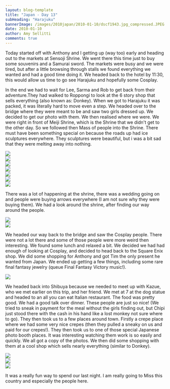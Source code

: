 ```yaml
---
layout: blog-template
title: "Japan - Day 13"
subHeading: "Harajuku"
bannerImage: /images/2010japan/2010-01-10/dscf1943.jpg_compressed.JPEG
date: 2010-01-10
author: Amy Sellitti
comments: true
---
```

Today started off with Anthony and I getting up (way too) early and heading out to the markets at Sensoji Shrine. We went there this time just to buy some souvenirs and a Samurai sword. The markets were busy and we were tired, but after a little browsing through stalls we found everything we wanted and had a good time doing it. We headed back to the hotel by 11:30, this would allow us time to go see Harajuku and hopefully some Cosplay.

In the end we had to wait for Lee, Sarma and Rob to get back from their adventure.They had walked to Roppongi to look at the 6 story shop that sells everything (also known as: Donkey).
When we got to Harajuku it was packed, it was literally hard to move even a step. We headed over to the bridge where they were meant to be and saw two girls dressed up. We decided to get our photo with them. We then realised where we were. We were right in front of Meiji Shrine, which is the Shrine that we didn't get to the other day. So we followed then Mass of people into the Shrine. There must have been something special on because the roads up had ice sculptures everywhere. They sculptures were beautiful, but i was a bit sad that they were melting away into nothing. 

<div class="center-image"><img src="/images/2010japan/2010-01-10/DSC_0379.JPG_compressed.JPEG" /></div>
<div class="center-image"><img src="/images/2010japan/2010-01-10/dscf1877.jpg_compressed.JPEG" /></div>
<div class="center-image"><img src="/images/2010japan/2010-01-10/dscf1935.jpg_compressed.JPEG" /></div>
<div class="center-image"><img src="/images/2010japan/2010-01-10/img_5164.jpg_compressed.JPEG" /></div>
<div class="center-image"><img src="/images/2010japan/2010-01-10/img_5165.jpg_compressed.JPEG" /></div>
<div class="center-image"><img src="/images/2010japan/2010-01-10/img_5170.jpg_compressed.JPEG" /></div>
<div class="center-image"><img src="/images/2010japan/2010-01-10/IMG_3251.JPG_compressed.JPEG" /></div>

There was a lot of happening at the shrine, there was a wedding going on and people were buying arrows everywhere (I am not sure why they were buying them). We had a look around the shrine, after finding our way around the people.

<div class="center-image"><img src="/images/2010japan/2010-01-10/dscf1887.jpg_compressed.JPEG" /></div>
<div class="center-image"><img src="/images/2010japan/2010-01-10/dscf1943.jpg_compressed.JPEG" /></div>

We headed our way back to the bridge and saw the Cosplay people. There were not a lot there and some of those people were more weird then interesting. We found some lunch and relaxed a bit. We decided we had had enough of looking at Cosplay, and decided to head back to the Square Enix shop. We did some shopping for Anthony and got Tim the only present he wanted from Japan. We ended up getting a few things, including some rare final fantasy jewelry (queue Final Fantasy Victory music!).

<div class="center-image"><img src="/images/2010japan/2010-01-10/img_5179.jpg_compressed.JPEG" /></div>

 We headed back into Shibuya because we needed to meet up with Kazue, who we met earlier on this trip, and her friend. We met at 7 at the dog statue and headed to an all you can eat Italian restaurant. The food was pretty good. We had a good talk over dinner. These people are just so nice! (We tried to sneak in payment for the meal without the girls finding out, but Chipi just stood there with the cash in his hand like a lost monkey not sure where to go). They then took us to a few places around town. Firstly a crepe place where we had some very nice crepes (then they pulled a sneaky on us and paid for our crepes!). They then took us to one of those special Japanese photo booth places. It was interesting watching them work is so easily and quickly. We all got a copy of the photos. We then did some shopping with them at a cool shop which sells nearly everything (similar to Donkey).

<div class="center-image"><img src="/images/2010japan/2010-01-10/DSC_0527.JPG_compressed.JPEG" /></div>
<div class="center-image"><img src="/images/2010japan/2010-01-10/IMG_6317.JPG_compressed.JPEG" /></div>
<div class="center-image"><img src="/images/2010japan/2010-01-10/DSC_0377.JPG_compressed.JPEG" /></div>

It was a really fun way to spend our last night. I am really going to Miss this country and especially the people here.
